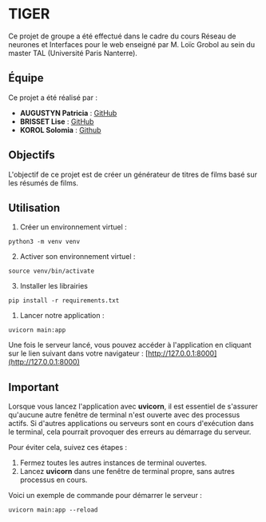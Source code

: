 # TIGER

Ce projet de groupe a été effectué dans le cadre du cours Réseau de neurones et Interfaces pour le web enseigné par M. Loïc Grobol au sein du master TAL (Université Paris Nanterre).

## Équipe

Ce projet a été réalisé par :
- **AUGUSTYN Patricia** : [GitHub](https://github.com/PatriciaAugustyn)
- **BRISSET Lise** : [GitHub](https://github.com/Lise-Brisset)
- **KOROL Solomia** : [Github](https://github.com/Elesionore)

## Objectifs

L'objectif de ce projet est de créer un générateur de titres de films basé sur les résumés de films.

## Utilisation

1. Créer un environnement virtuel : 
```
python3 -m venv venv
```

2. Activer son environnement virtuel :
```
source venv/bin/activate
```
3. Installer les librairies
``` 
pip install -r requirements.txt
```

1. Lancer notre application :
```
uvicorn main:app
```

Une fois le serveur lancé, vous pouvez accéder à l'application en cliquant sur le lien suivant dans votre navigateur : [http://127.0.0.1:8000](http://127.0.0.1:8000)

## Important

Lorsque vous lancez l'application avec **uvicorn**, il est essentiel de s'assurer qu'aucune autre fenêtre de terminal n'est ouverte avec des processus actifs. Si d'autres applications ou serveurs sont en cours d'exécution dans le terminal, cela pourrait provoquer des erreurs au démarrage du serveur.

Pour éviter cela, suivez ces étapes :
1. Fermez toutes les autres instances de terminal ouvertes.
2. Lancez **uvicorn** dans une fenêtre de terminal propre, sans autres processus en cours.

Voici un exemple de commande pour démarrer le serveur :
```
uvicorn main:app --reload
```